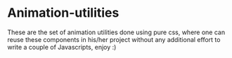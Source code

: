 # Animation-utilities
These are the set of animation utilities done using pure css, where one can reuse these components in his/her project without any additional effort to write a couple of Javascripts, enjoy :)
